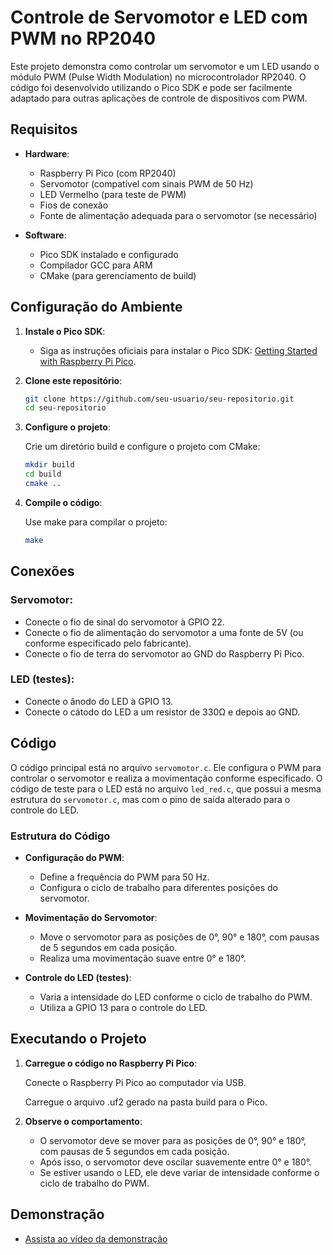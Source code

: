 # Controle de Servomotor e LED com PWM no RP2040

Este projeto demonstra como controlar um servomotor e um LED usando o módulo PWM (Pulse Width Modulation) no microcontrolador RP2040. O código foi desenvolvido utilizando o Pico SDK e pode ser facilmente adaptado para outras aplicações de controle de dispositivos com PWM.

## Requisitos

- **Hardware**:
  - Raspberry Pi Pico (com RP2040)
  - Servomotor (compatível com sinais PWM de 50 Hz)
  - LED Vermelho (para teste de PWM)
  - Fios de conexão
  - Fonte de alimentação adequada para o servomotor (se necessário)

- **Software**:
  - Pico SDK instalado e configurado
  - Compilador GCC para ARM
  - CMake (para gerenciamento de build)

## Configuração do Ambiente

1. **Instale o Pico SDK**:
   - Siga as instruções oficiais para instalar o Pico SDK: [Getting Started with Raspberry Pi Pico](https://datasheets.raspberrypi.com/pico/getting-started-with-pico.pdf).

2. **Clone este repositório**:
   ```bash
   git clone https://github.com/seu-usuario/seu-repositorio.git
   cd seu-repositorio
   ```

3. **Configure o projeto**:

   Crie um diretório build e configure o projeto com CMake:
   ```bash
   mkdir build
   cd build
   cmake ..
   ```

4. **Compile o código**:

   Use make para compilar o projeto:
   ```bash
   make
   ```

## Conexões

### Servomotor:

- Conecte o fio de sinal do servomotor à GPIO 22.
- Conecte o fio de alimentação do servomotor a uma fonte de 5V (ou conforme especificado pelo fabricante).
- Conecte o fio de terra do servomotor ao GND do Raspberry Pi Pico.

### LED (testes):

- Conecte o ânodo do LED à GPIO 13.
- Conecte o cátodo do LED a um resistor de 330Ω e depois ao GND.


## Código

O código principal está no arquivo `servomotor.c`. Ele configura o PWM para controlar o servomotor e realiza a movimentação conforme especificado. O código de teste para o LED está no arquivo `led_red.c`, que possui a mesma estrutura do `servomotor.c`, mas com o pino de saída alterado para o controle do LED.

### Estrutura do Código

- **Configuração do PWM**:
  - Define a frequência do PWM para 50 Hz.
  - Configura o ciclo de trabalho para diferentes posições do servomotor.

- **Movimentação do Servomotor**:
  - Move o servomotor para as posições de 0°, 90° e 180°, com pausas de 5 segundos em cada posição.
  - Realiza uma movimentação suave entre 0° e 180°.

- **Controle do LED (testes)**:
  - Varia a intensidade do LED conforme o ciclo de trabalho do PWM.
  - Utiliza a GPIO 13 para o controle do LED.

## Executando o Projeto

1. **Carregue o código no Raspberry Pi Pico**:

   Conecte o Raspberry Pi Pico ao computador via USB.

   Carregue o arquivo .uf2 gerado na pasta build para o Pico.

2. **Observe o comportamento**:

   - O servomotor deve se mover para as posições de 0°, 90° e 180°, com pausas de 5 segundos em cada posição.
   - Após isso, o servomotor deve oscilar suavemente entre 0° e 180°.
   - Se estiver usando o LED, ele deve variar de intensidade conforme o ciclo de trabalho do PWM.

## Demonstração
   - [Assista ao vídeo da demonstração](https://drive.google.com/file/d/15848TS0PD25wkbFcFhgb2uPvujupZwiW/view?usp=sharing)